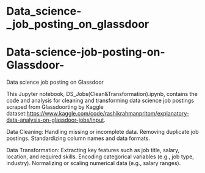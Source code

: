 # Data_science-_job_posting_on_glassdoor
# Data-science-job-posting-on-Glassdoor-
Data science job posting on Glassdoor  

This Jupyter notebook, DS_Jobs(Clean&Transformation).ipynb,
contains the code and analysis for cleaning and transforming data science job postings scraped from Glassdoorting by Kaggle dataset:https://www.kaggle.com/code/rashikrahmanpritom/explanatory-data-analysis-on-glassdoor-jobs/input.


Data Cleaning:
Handling missing or incomplete data.
Removing duplicate job postings.
Standardizing column names and data formats.

Data Transformation:
Extracting key features such as job title, salary, location, and required skills.
Encoding categorical variables (e.g., job type, industry).
Normalizing or scaling numerical data (e.g., salary ranges).
